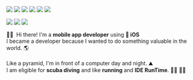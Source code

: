 <p>
  <a href="mailto:leo.algodev@gmail.com" target="_blank"><img src="https://img.shields.io/badge/leo.algodev@gmail.com-EA4335?style=flat-square&logo=Gmail&logoColor=white"/></a> 
  <img src="https://img.shields.io/badge/Swift-FA7343?style=flat-square&logo=Swift&logoColor=white"/> 
  <img src="https://img.shields.io/badge/ReactiveX-B7178C?style=flat-square&logo=ReactiveX&logoColor=white"/> 
  <img src="https://img.shields.io/badge/Firebase-FFCA28?style=flat-square&logo=Firebase&logoColor=black"/>
  <img src="https://img.shields.io/badge/Realm-39477F?style=flat-square&logo=Realm&logoColor=white"/> 
  <img src="https://img.shields.io/badge/Git-F05032?style=flat-square&logo=Git&logoColor=white"/> </p>
</p>
<p>
  <img src="https://img.shields.io/badge/Adobe Illustrator-FF9A00?style=flat-squar&logo=Adobeillustrator&logoColor=white"/>
  <img src="https://img.shields.io/badge/Adobe After Effects-9999FF?style=flat-squar&logo=AdobeAfterEffects&logoColor=white"/> 
  <img src="https://img.shields.io/badge/Adobe Premiere Pro-9999FF?style=flat-squar&logo=AdobePremierePro&logoColor=white"/>
</p>


<p> 👋🏻&nbsp; Hi there! I'm a <b>mobile app developer</b> using <b>  iOS</b> <br/>
I became a developer because I wanted to do something valuable in the world. 🌎 <br/>
<br/> Like a pyramid, I'm in front of a computer day and night. ⛰ <br/> 
I am eligible for <b>scuba diving</b> and like <b>running</b> and <b>IDE RunTime</b>. 🏊‍♂️ 🏃‍♂️ <br/>




